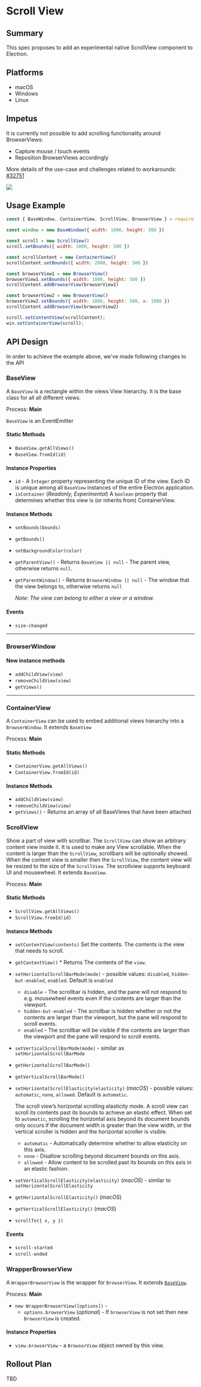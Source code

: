# Scroll View

## Summary

This spec proposes to add an experimental native ScrollView component to Electron.

## Platforms
* macOS 
* Windows
* Linux

## Impetus

It is currently not possible to add scrolling functionality around BrowserViews:

* Capture mouse / touch events
* Reposition BrowserViews accordingly

More details of the use-case and challenges related to workarounds: [#32751](https://github.com/electron/electron/issues/32751)

![](https://user-images.githubusercontent.com/2891206/150981006-84fe796e-60bd-43c0-952d-831d1bfd9998.gif)

## Usage Example

```js
const { BaseWindow, ContainerView, ScrollView, BrowserView } = require("electron");

const window = new BaseWindow({ width: 1000, height: 500 })

const scroll = new ScrollView()
scroll.setBounds({ width: 1000, height: 500 })

const scrollContent = new ContainerView()
scrollContent.setBounds({ width: 2000, height: 500 })

const browserView1 = new BrowserView()
browserView1.setBounds({ width: 1000, height: 500 })
scrollContent.addBrowserView(browserView1)

const browserView2 = new BrowserView()
browserView2.setBounds({ width: 1000, height: 500, x: 1000 })
scrollContent.addBrowserView(browserView2)

scroll.setContentView(scrollContent);
win.setContainerView(scroll);
```


## API Design

In order to achieve the example above, we've made following changes to the API

### BaseView

A `BaseView` is a rectangle within the views View hierarchy. It is the base
class for all all different views. 

Process: **Main**

`BaseView` is an EventEmitter


#### Static Methods

* `BaseView.getAllViews()`
* `BaseView.fromId(id)`

#### Instance Properties

* `id` - A `Integer` property representing the unique ID of the view. Each ID is unique among all `BaseView` instances of the entire Electron application.
* `isContainer` (*Readonly, Experimental*) A `boolean` property that determines whether this view is (or inherits from) ContainerView.

#### Instance Methods

* `setBounds(bounds)`
* `getBounds()`
* `setBackgroundColor(color)`
* `getParentView()` - Returns `BaseView || null` - The parent view, otherwise returns `null`.
* `getParentWindow()` - Returns `BrowserWindow || null` - The window that the view belongs to, otherwise returns 	`null`

	*Note: The view can belong to either a view or a window.* 

#### Events

* `size-changed`
  
- - - 

### BrowserWindow 

#### New instance methods

* `addChildView(view)` 
* `removeChildView(view)`
* `getViews()`

- - -

### ContainerView

A `ContainerView` can be used to embed additional views hierarchy into a `BrowserWindow`. It extends `BaseView`

Process: **Main**

#### Static Methods

* `ContainerView.getAllViews()` 
* `ContainerView.fromId(id)` 

#### Instance Methods

* `addChildView(view)`
* `removeChildView(view)`
* `getViews()` - Returns an array of all BaseViews that have been attached


### ScrollView

Show a part of view with scrollbar.  The `ScrollView` can show an arbitrary content view inside it. It is used to make any View scrollable. When the content is larger than the `ScrollView`, scrollbars will be optionally showed. When the content view is smaller then the `ScrollView`, the content view will be resized to the size of the `ScrollView`. The scrollview supports keyboard UI and mousewheel. It extends `BaseView`.

Process: **Main**


#### Static Methods


* `ScrollView.getAllViews()`
* `ScrollView.fromId(id)`

#### Instance Methods

* `setContentView(contents)` Set the contents. The contents is the view that needs to scroll.
* `getContentView()`  * Returns The contents of the `view`.
* `setHorizontalScrollBarMode(mode)` - possible values: `disabled`,  `hidden-but-enabled`, `enabled`. Default is `enabled` 
  * `disable` - The scrollbar is hidden, and the pane will not respond to e.g. mousewheel events even if the contents are larger than the viewport.
  * `hidden-but-enabled` - The scrollbar is hidden whether or not the contents are larger than the viewport, but the pane will respond to scroll events.
  * `enabled` - The scrollbar will be visible if the contents are larger than the viewport and the pane will respond to scroll events.
* `setVerticalScrollBarMode(mode)` - similar as `setHorizontalScrollBarMode`
* `getHorizontalScrollBarMode()`
* `getVerticalScrollBarMode()`
* `setHorizontalScrollElasticity(elasticity)` (*macOS*) - possible values: `automatic`, `none`, `allowed`. Default is `automatic`.
  
  The scroll view’s horizontal scrolling elasticity mode.
  A scroll view can scroll its contents past its bounds to achieve an elastic effect. 
  When set to `automatic`, scrolling the horizontal axis beyond its document bounds only occurs if the document width is greater than the view width, or the vertical scroller is hidden and the horizontal scroller is visible.
  * `automatic` - Automatically determine whether to allow elasticity on this axis.
  * `none` - Disallow scrolling beyond document bounds on this axis.
  * `allowed` - Allow content to be scrolled past its bounds on this axis in an elastic fashion.

* `setVerticalScrollElasticity(elasticity)` (_macOS_) - similar to `setHorizontalScrollElasticity`
* `getHorizontalScrollElasticity()` (_macOS_)
* `getVerticalScrollElasticity()` (_macOS_)
* `scrollTo({ x, y })`


#### Events

* `scroll-started`
* `scroll-ended`


### WrapperBrowserView

A `WrapperBrowserView` is the wrapper for `BrowserView`. It extends [`BaseView`](base-view.md).

Process: **Main**

* `new WrapperBrowserView([options])` - 
  * `options.browserView` (*optional*) - If `browserView` is not set then new `BrowserView` is created.


#### Instance Properties

* `view.browserView` - a `BrowserView` object owned by this view.
  
## Rollout Plan

TBD